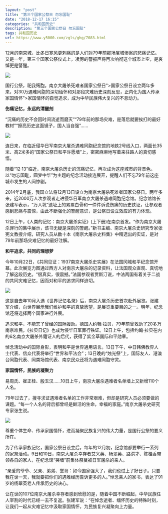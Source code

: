 ```yaml
---
layout: "post"
title: "第三个国家公祭日 勿忘国耻"
date: "2018-12-17 16:15"
categories: "共和国历史"
description: "第三个国家公祭日 勿忘国耻"
tags: 共和国历史
url: https://www.y5000.com/zgls/ghg/7083.html
---
```






12月的南京城，比冬日寒风更刺痛的是人们对79年前那场屠城惨案的悲痛记忆。又是一年，第三个国家公祭仪式上，凌厉的警报声将再次响彻这个城市上空，是哀悼更是警醒。

![](https://img.y5000.com/uploads/allimg/161213/6-161213104J5257.jpg)

国行公祭，祀我殇胞。南京大屠杀死难者国家公祭日">国家公祭日设立两年多来，对30万遇难同胞的深切缅怀和对那段灾难历史深刻反思，正内化为国人传承家国情怀">家国情怀的自觉追求，成为中华民族伟大复兴的不息动力。

**伤痛记忆，永远的清醒剂**

“沉痛的历史不会因时间流逝而磨灭”“79年前的那场灾难，是落后就要挨打的最好教材”“擦亮历史这面镜子，国人当自强”……

![](https://img.y5000.com/uploads/allimg/161213/6-1612131049321P.jpg)

连日来，在临近侵华日军南京大屠杀遇难同胞纪念馆的地铁2号线入口，两面长35米、高2米多的“国家公祭日和平许愿墙”上，密密麻麻地写着来往路人的真切感悟。

随着“12·13”临近，南京大屠杀历史的沉痛记忆，再次成为这座城市的背景色。以“勿忘国耻，圆梦中华”为主题的纪念活动接连展开，提醒人们不忘79年前这座城市发生的人间惨剧。

2014年2月底，我国立法将12月13日设立为南京大屠杀死难者国家公祭日。两年多来，近2000万人次参观者走进侵华日军南京大屠杀遇难同胞纪念馆。纪念馆馆长张建军表示，“万人坑”遗址上的累累白骨和一件件诉说伤痛的历史铁证，让参观者感到悲痛与震惊，由此不断强化的警醒意识，是公祭日设立效应的有力体现。

12日上午，《人类的记忆：南京大屠杀实证》(上下册)在南京首发。“作为南京大屠杀罪行的集中展示，该书无疑是深刻的警醒。”新书主编、南京大屠杀史研究专家张宪文教授介绍，研究人员从数十本《南京大屠杀史料集》中精选出的实证，是对79年前那场灾难记忆的最好注解。

**和平追求，共同的理想梦**

今年10月22日，《共同见证：1937南京大屠杀史实展》在法国冈城和平纪念馆开幕。此次展览力图通过西方人对南京大屠杀的记录资料，让法国观众直观、真切地了解这段历史。“很真实，很震撼。”法国参观者贾斯汀说，中法两国有着关于二战的共同灾难记忆，因而对和平的追求同样迫切。

![](https://img.y5000.com/uploads/allimg/161213/6-161213105031624.jpg)

这是自去年10月入选《世界记忆名录》后，南京大屠杀历史首次赴外展览。张建军介绍，向世界展示我们维护和平的真挚愿望，是展览重要目的之一。明年，纪念馆还将选择两个国家进行外展。

追求和平，不能忘了曾经的国际援助。德国人约翰·拉贝，79年前曾救助了20多万南京难民，《拉贝日记》也成为侵华日军罪行铁证。12日上午，包括约翰·拉贝在内的6名南京大屠杀外籍证人的后代，获得了紫金草国际和平勋章。

悼念活动中的国际身影，表明和平是世界通用语言。13日下午，中日韩佛教界人士代表、信众代表将举行“世界和平法会”；13日晚的“烛光祭”上，国际友人、港澳台同胞代表、同类场馆代表、南京民众还将为遇难同胞守灵。

**家国情怀，民族的凝聚力**

易周氏、崔正桂、殷玉汉……10日上午，南京大屠杀遇难者名单墙上又新增110个人名。

79年过去了，搜寻求证遇难者名单的工作非常艰难，但却是研究人员必须要做的课题。“每一个人名的背后都曾经是鲜活的生命，幸福的家庭。”南京大屠杀史研究专家张生说。

![](https://img.y5000.com/uploads/allimg/161213/6-161213105119113.jpg)

尊重个体生命、传承家国情怀，进而凝聚民族复兴的伟大力量，是国行公祭的要义所在。

为了传承家族记忆，国家公祭日设立后，每年的12月初，纪念馆都要举行一系列的家祭活动。9日和10日，南京大屠杀幸存者艾义英、杨翠英、路洪才、陈桂香带领各自的家人，在纪念馆“哭墙”前集体祭奠被日军屠杀的亲人。

“亲爱的爷爷、父亲、弟弟、堂哥：如今国家强大了，我们也过上了好日子。只要我在世一天，我就要把你们的遇难经历告诉更多的人。”悼念亲人的家书，表达了91岁的杨翠英老人传承历史的决心。

让在世的107位南京大屠杀幸存者感到欣慰的是，随着中国不断崛起，中华民族任人宰割的时代已经一去不复返。张建军说：“在悼念逝者、缅怀历史的特殊时刻，让我们一起从灾难记忆中汲取家国情怀，为民族复兴凝聚向上力量。
